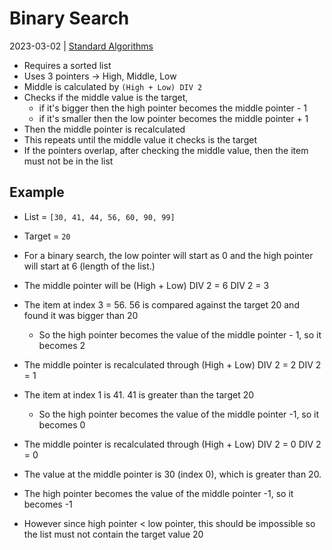 # Binary Search
2023-03-02 | [Standard Algorithms](Standard%20Alogrithms.md)

- Requires a sorted list
- Uses 3 pointers -> High, Middle, Low
- Middle is calculated by `(High + Low) DIV 2`
- Checks if the middle value is the target, 
	- if it's bigger then the high pointer becomes the middle pointer - 1
	- if it's smaller then the low pointer becomes the middle pointer + 1
- Then the middle pointer is recalculated
- This repeats until the middle value it checks is the target
- If the pointers overlap, after checking the middle value, then the item must not be in the list

## Example
- List = `[30, 41, 44, 56, 60, 90, 99]`
- Target = `20`

- For a binary search, the low pointer will start as 0 and the high pointer will start at 6 (length of the list.)
- The middle pointer will be (High + Low) DIV 2 = 6 DIV 2 = 3
- The item at index 3 = 56. 56 is compared against the target 20 and found it was bigger than 20 
	- So the high pointer becomes the value of the middle pointer - 1, so it becomes 2
- The middle pointer is recalculated through (High + Low) DIV 2 = 2 DIV 2 = 1
- The item at index 1 is 41. 41 is greater than the target 20
	- So the high pointer becomes the value of the middle pointer -1, so it becomes 0
- The middle pointer is recalculated through (High + Low) DIV 2 = 0 DIV 2 = 0
- The value at the middle pointer is 30 (index 0), which is greater than 20.
- The high pointer becomes the value of the middle pointer -1, so it becomes -1
- However since high pointer < low pointer, this should be impossible so the list must not contain the target value 20